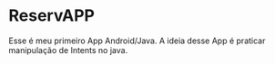 # ReservAPP
Esse é meu primeiro App Android/Java. 
A ideia desse App é praticar manipulação de Intents no java.

